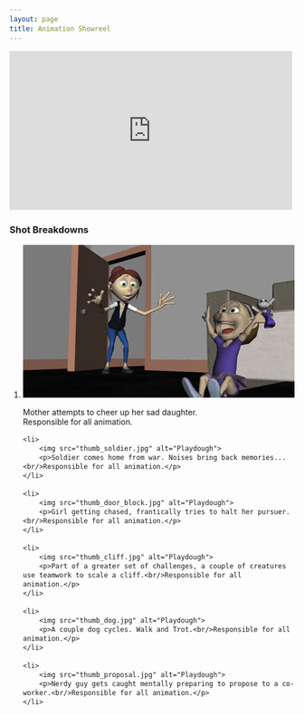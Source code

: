 ```yaml
---
layout: page
title: Animation Showreel
---
```


<div class="js-video [vimeo, widescreen]"><iframe src="https://player.vimeo.com/video/116549926" width="500" height="281" frameborder="0" webkitallowfullscreen mozallowfullscreen allowfullscreen></iframe></div>

### Shot Breakdowns

<ol class="reelshots">
    <li>
        <img src="thumb_playdough.jpg" alt="Playdough">
        <p>Mother attempts to cheer up her sad daughter.<br/>Responsible for all animation.</p>
    </li>
    
    <li>
        <img src="thumb_soldier.jpg" alt="Playdough">
        <p>Soldier comes home from war. Noises bring back memories...<br/>Responsible for all animation.</p>
    </li>
    
    <li>
        <img src="thumb_door_block.jpg" alt="Playdough">
        <p>Girl getting chased, frantically tries to halt her pursuer.<br/>Responsible for all animation.</p>
    </li>
    
    <li>
        <img src="thumb_cliff.jpg" alt="Playdough">
        <p>Part of a greater set of challenges, a couple of creatures use teamwork to scale a cliff.<br/>Responsible for all    animation.</p>
    </li>
    
    <li>
        <img src="thumb_dog.jpg" alt="Playdough">
        <p>A couple dog cycles. Walk and Trot.<br/>Responsible for all animation.</p>
    </li>
    
    <li>
        <img src="thumb_proposal.jpg" alt="Playdough">
        <p>Nerdy guy gets caught mentally preparing to propose to a co-worker.<br/>Responsible for all animation.</p>
    </li>
</ol>
